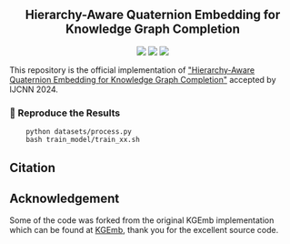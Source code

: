 
<h2 align="center">
Hierarchy-Aware Quaternion Embedding for Knowledge Graph Completion
</h2>

<p align="center">
    <img src="https://img.shields.io/badge/version-1.0.1-blue">
    <img src="https://img.shields.io/badge/PyTorch-%23EE4C2C.svg?e&logo=PyTorch&logoColor=white">
    <a href="https://2024.ieeewcci.org/"><img src="https://img.shields.io/badge/IJCNN-2024-%23bd9f65?labelColor=%2377BBDD&color=3388bb"></a>
</p>

This repository is the official implementation of ["Hierarchy-Aware Quaternion Embedding for Knowledge Graph Completion"]() accepted by IJCNN 2024.

<!-- Run Locally -->
### :running: Reproduce the Results
```
    python datasets/process.py
    bash train_model/train_xx.sh
```
    
## Citation
      

## Acknowledgement
Some of the code was forked from the original KGEmb implementation which can be found at [KGEmb](https://github.com/HazyResearch/KGEmb), thank you for the excellent source code.





